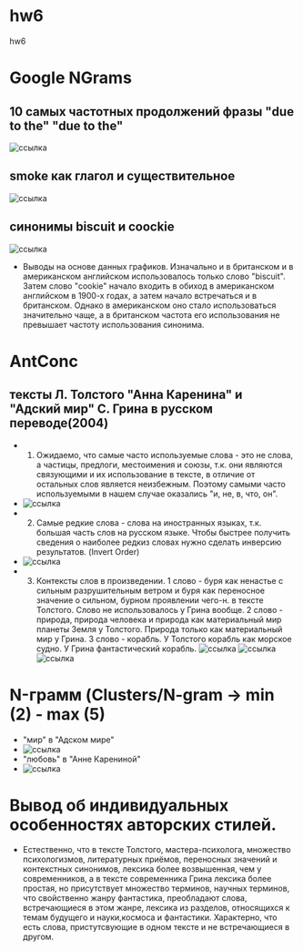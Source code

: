 # hw6
hw6

# Google NGrams
## 10 самых частотных продолжений фразы "due to the" "due to the" 
![ссылка](https://raw.githubusercontent.com/GilevaArina1999/hw6/master/duetothe.png)
## smoke как глагол и существительное
![ссылка](https://raw.githubusercontent.com/GilevaArina1999/hw6/master/smoke.png)
## синонимы biscuit и coockie
![ссылка](https://raw.githubusercontent.com/GilevaArina1999/hw6/master/cookies.jpg)
* Выводы на основе данных графиков. Изначально и в британском и в американском английском использовалось только слово "biscuit". Затем слово "cookie" начало входить в обиход в американском английском в 1900-х годах, а затем начало встречаться и в британском. Однако в американском оно стало использоваться значительно чаще, а в британском частота его использования не превышает частоту использования синонима.
# AntConc
## тексты Л. Толстого "Анна Каренина" и "Адский мир" С. Грина в русском переводе(2004)
* 1) Ожидаемо, что самые часто используемые слова - это не слова, а частицы, предлоги, местоимения и союзы, т.к. они являются связующими и их использование в тексте, в отличие от остальных слов является неизбежным. Поэтому самыми часто используемыми в нашем случае оказались "и, не, в, что, он".
* ![ссылка](https://raw.githubusercontent.com/GilevaArina1999/hw6/master/1111.png)
* 2) Самые редкие слова - слова на иностранных языках, т.к. большая часть слов на русском языке. Чтобы быстрее получить сведения о наиболее редкиз словах нужно сделать инверсию результатов. (Invert Order)
* ![ссылка](https://raw.githubusercontent.com/GilevaArina1999/hw6/master/2222.png)
* 3) Контексты слов в произведении. 1 слово - буря как ненастье с сильным разрушительным ветром и буря как переносное значение
о сильном, бурном проявлении чего-н. в тексте Толстого. Слово не использовалось у Грина вообще. 2 слово - природа, природа человека и природа как материальный мир планеты Земля у Толстого. Природа только как материальный мир у Грина. 3 слово - корабль. У Толстого корабль как морское судно. У Грина фантастический корабль.
![ссылка](https://raw.githubusercontent.com/GilevaArina1999/hw6/master/%D0%B1%D1%83%D1%80%D1%8F.png)
![ссылка](https://raw.githubusercontent.com/GilevaArina1999/hw6/master/%D0%BF%D1%80%D0%B8%D1%80%D0%BE%D0%B4%D0%B0.png)
![ссылка](https://raw.githubusercontent.com/GilevaArina1999/hw6/master/%D0%BA%D0%BE%D1%80%D0%B0%D0%B1%D0%BB%D1%8C.png)
# N-грамм (Clusters/N-gram → min (2) - max (5)
* "мир" в "Адском мире"
* ![ссылка](https://raw.githubusercontent.com/GilevaArina1999/hw6/master/%D0%BC%D0%B8%D1%80.png)
* "любовь" в "Анне Карениной"
* ![ссылка](https://raw.githubusercontent.com/GilevaArina1999/hw6/master/%D0%BB%D1%8E%D0%B1%D0%BE%D0%B2%D1%8C.png)
# Вывод об индивидуальных особенностях авторских стилей.
* Естественно, что в тексте Толстого, мастера-психолога, множество психологизмов, литературных приёмов, переносных значений и контекстных синонимов, лексика более возвышенная, чем у современников, а в тексте современника Грина лексика более простая, но присутствует множество терминов, научных терминов, что свойственно жанру фантастика, преобладают слова, встречающиеся в этом жанре, лексика из разделов, относящихся к темам будущего и науки,космоса и фантастики. Характерно, что есть слова, пристутсвующие в одном тексте и не встречающиеся в другом.

